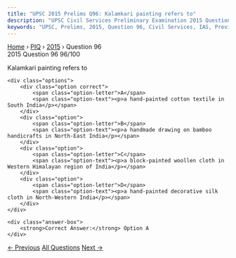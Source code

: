 ```yaml
---
title: "UPSC 2015 Prelims Q96: Kalamkari painting refers to"
description: "UPSC Civil Services Preliminary Examination 2015 Question 96 with options and answer"
keywords: "UPSC, Prelims, 2015, Question 96, Civil Services, IAS, Previous Year Questions"
---
```


<nav class="breadcrumb">
    <a href="../../">Home</a>
    <span>›</span>
    <a href="../">PIQ</a>
    <span>›</span>
    <a href="./">2015</a>
    <span>›</span>
    <span>Question 96</span>
</nav>

<div class="question-header">
    <div class="question-meta">
        <span class="year-badge">2015</span>
        <span class="question-number">Question 96</span>
        <span class="progress">96/100</span>
    </div>
    <div class="progress-bar">
        <div class="progress-fill" style="width: 96.0%"></div>
    </div>
</div>

<div class="question-content">
    <div class="question-text">
        <p>Kalamkari painting refers to</p>
    </div>
    
    <div class="options">
        <div class="option correct">
            <span class="option-letter">A</span>
            <span class="option-text"><p>a hand-painted cotton textile in South India</p></span>
        </div>
        <div class="option">
            <span class="option-letter">B</span>
            <span class="option-text"><p>a handmade drawing on bamboo handicrafts in North-East India</p></span>
        </div>
        <div class="option">
            <span class="option-letter">C</span>
            <span class="option-text"><p>a block-painted woollen cloth in Western Himalayan region of India</p></span>
        </div>
        <div class="option">
            <span class="option-letter">D</span>
            <span class="option-text"><p>a hand-painted decorative silk cloth in North-Western India</p></span>
        </div>
    </div>

    <div class="answer-box">
        <strong>Correct Answer:</strong> Option A
    </div>
</div>

<div class="question-nav">
    <a href="../q095-with-reference-to-fuel-cells-in-which-hydrogen-ric/" class="nav-btn prev">← Previous</a>
    <a href="../" class="nav-btn center">All Questions</a>
    <a href="../q097-which-one-of-the-following-best-describes-the-main/" class="nav-btn next">Next →</a>
</div>

